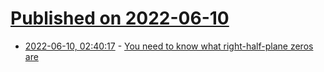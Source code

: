 # [Published on 2022-06-10](index.md)

* [2022-06-10, 02:40:17](https://news.ycombinator.com/item?id=31689367) - [You need to know what right-half-plane zeros are](https://jbconsulting.substack.com/p/you-need-to-know-what-right-half)
